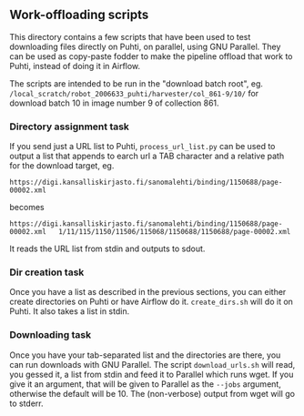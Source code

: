 ## Work-offloading scripts

This directory contains a few scripts that have been used to test downloading files directly on Puhti, on parallel, using GNU Parallel. They can be used as copy-paste fodder to make the pipeline offload that work to Puhti, instead of doing it in Airflow.

The scripts are intended to be run in the "download batch root", eg. `/local_scratch/robot_2006633_puhti/harvester/col_861-9/10/` for download batch 10 in image number 9 of collection 861.

### Directory assignment task

If you send just a URL list to Puhti, `process_url_list.py` can be used to output a list that appends to earch url a TAB character and a relative path for the download target, eg.

`https://digi.kansalliskirjasto.fi/sanomalehti/binding/1150688/page-00002.xml`

becomes

`https://digi.kansalliskirjasto.fi/sanomalehti/binding/1150688/page-00002.xml	1/11/115/1150/11506/115068/1150688/1150688/page-00002.xml`

It reads the URL list from stdin and outputs to sdout.

### Dir creation task

Once you have a list as described in the previous sections, you can either create directories on Puhti or have Airflow do it. `create_dirs.sh` will do it on Puhti. It also takes a list in stdin.

### Downloading task

Once you have your tab-separated list and the directories are there, you can run downloads with GNU Parallel. The script `download_urls.sh` will read, you gessed it, a list from stdin and feed it to Parallel which runs wget. If you give it an argument, that will be given to Parallel as the `--jobs` argument, otherwise the default will be 10. The (non-verbose) output from wget will go to stderr.
